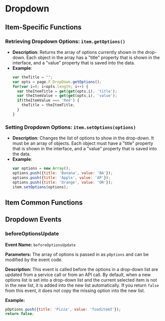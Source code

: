 # Dropdown

## Item-Specific Functions

### Retrieving Dropdown Options: `item.getOptions()`

- **Description**: Returns the array of options currently shown in the drop-down. Each object in the array has a "title"
  property that is shown in the interface, and a "value" property that is saved into the data.
- **Example**:
  ```javascript
  var theTitle = "";
  var opts = page.F_DropDown.getOptions();
  for(var i=0; i<opts.length; i++) {
    var theItemTitle = get(get(opts,i), 'title');
    var theItemValue = get(get(opts,i), 'value');
    if(theItemValue === 'Red') {
      theTitle = theItemTitle;
    }
  }
  ```

### Setting Dropdown Options: `item.setOptions(options)`

- **Description**: Changes the list of options to show in the drop-down. It must be an array of objects. Each object
  must have a "title" property that is shown in the interface, and a "value" property that is saved into the data.
- **Example**:
  ```javascript
  var options = new Array();
  options.push({title: 'Banana', value: 'BA'});
  options.push({title: 'Apple', value: 'AP'});
  options.push({title: 'Orange', value: 'OR'});
  item.setOptions(options);
  ```

## Item Common Functions

<!--@include: ./common/functions.md -->

<!--@include: ./common/event_objects.md -->

## Dropdown Events

### beforeOptionsUpdate

**Event Name:** `beforeOptionsUpdate`

**Parameters:** The array of options is passed in as `pOptions` and can be modified by the event code.

**Description:** This event is called before the options in a drop-down list are updated from a service call or from an
API call. By default, when a new options list is set into a drop-down list and the current selected item is not in the
new list, it is added into the new list automatically. If you return `false` from this event, it does not copy the
missing option into the new list.

**Example:**

```javascript
pOptions.push({title: 'Pizza', value: 'fooditem3'});
return false;
```

<!--@include: ./common/events.md -->